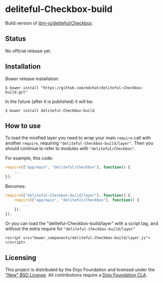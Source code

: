 # deliteful-Checkbox-build

Build version of [ibm-js/deliteful/Checkbox](https://github.com/ibm-js/deliteful/Checkbox).

## Status

No official release yet.

## Installation

_Bower_ release installation:

    $ bower install "https://github.com/edchat/deliteful-Checkbox-build.git"

In the future (after it is published) it will be:

    $ bower install deliteful-Checkbox-build


## How to use

To load the minified layer you need to wrap your main `require` call with another `require`, requiring `"deliteful-Checkbox-build/layer"`. Then you should continue to
refer to modules with `"deliteful/Checkbox"`.

For example, this code:
```js
require(["app/main", "deliteful/Checkbox"], function() {
	...
});
```
Becomes:
```js
require(["deliteful-Checkbox-build/layer"], function() {
	require(["app/main", "deliteful/Checkbox"], function() {
		...
	});
});
```

Or you can load the "deliteful-Checkbox-build/layer" with a script tag, and without the extra require for `"deliteful-Checkbox-build/layer"`
```
<script src="bower_components/deliteful-Checkbox-build/layer.js"></script>
```

## Licensing

This project is distributed by the Dojo Foundation and licensed under the ["New" BSD License](./LICENSE).
All contributions require a [Dojo Foundation CLA](http://dojofoundation.org/about/claForm).
